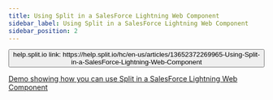 ```yaml
---
title: Using Split in a SalesForce Lightning Web Component
sidebar_label: Using Split in a SalesForce Lightning Web Component
sidebar_position: 2
---
```


<p>
  <button style={{borderRadius:'8px', border:'1px', fontFamily:'Courier New', fontWeight:'800', textAlign:'left'}}> help.split.io link: https://help.split.io/hc/en-us/articles/13652372269965-Using-Split-in-a-SalesForce-Lightning-Web-Component </button>
</p>

[Demo showing how you can use Split in a SalesForce Lightning Web Component](https://github.com/kleinjoshuaa/Split-SFDX-Demo#readme)